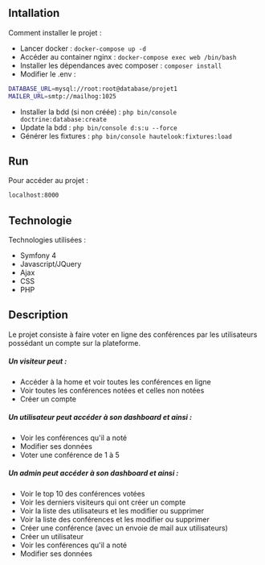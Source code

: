 ## Intallation

Comment installer le projet : 

- Lancer docker : `docker-compose up -d`
- Accéder au container nginx : `docker-compose exec web /bin/bash`
- Installer les dépendances avec composer : `composer install`
- Modifier le .env :
```bash
DATABASE_URL=mysql://root:root@database/projet1
MAILER_URL=smtp://mailhog:1025
```
- Installer la bdd (si non créée) : `php bin/console doctrine:database:create`
- Update la bdd : `php bin/console d:s:u --force`
- Générer les fixtures : `php bin/console hautelook:fixtures:load`


## Run 

Pour accéder au projet : 

```bash
localhost:8000
```

## Technologie

Technologies utilisées : 

- Symfony 4
- Javascript/JQuery
- Ajax
- CSS
- PHP

## Description

Le projet consiste à faire voter en ligne des conférences par les utilisateurs possédant un compte sur la plateforme.

##### Un visiteur peut : 

- Accéder à la home et voir toutes les conférences en ligne
- Voir toutes les conférences notées et celles non notées
- Créer un compte

##### Un utilisateur peut accéder à son dashboard et ainsi :

- Voir les conférences qu'il a noté
- Modifier ses données
- Voter une conférence de 1 à 5

##### Un admin peut accéder à son dashboard et ainsi : 

- Voir le top 10 des conférences votées
- Voir les derniers visiteurs qui ont créer un compte
- Voir la liste des utilisateurs et les modifier ou supprimer
- Voir la liste des conférences et les modifier ou supprimer
- Créer une conférence (avec un envoie de mail aux utilisateurs)
- Créer un utilisateur
- Voir les conférences qu'il a noté
- Modifier ses données